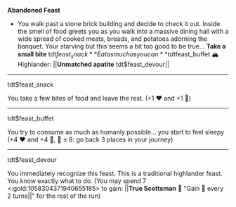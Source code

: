 **__Abandoned Feast__**
- You walk past a stone brick building and decide to check it out. Inside the smell of food greets you as you walk into a massive dining hall with a wide spread of cooked meats, breads, and potatoes adorning the banquet. Your starving but this seems a bit too good to be true...
**Take a small bite** tdt$feast_snack
**Eat as much as you can** tdt$feast_buffet
:mountain_snow: Highlander: ||**Unmatched apatite** tdt$feast_devour||

-------------
tdt$feast_snack

You take a few bites of food and leave the rest. (+1 :heart: and +1 :large_blue_diamond:)

-------------
tdt$feast_buffet

You try to consume as much as humanly possible... you start to feel sleepy (+4 :heart: and +4 :large_blue_diamond:, 🎲 ≤ 8: go back 3 places in your journey)

-------------
tdt$feast_devour

You immediately recognize this feast. This is a traditional highlander feast. You know exactly what to do. (You may spend 7 <:gold:1058304371940655185> to gain: ||__True Scottsman__ :scotland: "Gain 🔷 every 2 turns||" for the rest of the run)
